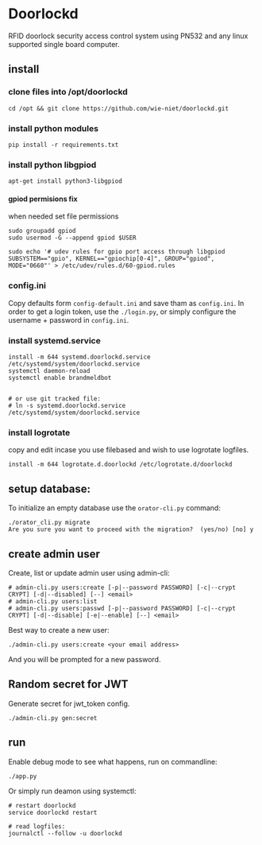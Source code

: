 # Doorlockd
RFID doorlock security access control system using PN532 and any linux supported single board computer.


## install

### clone files into /opt/doorlockd
	cd /opt && git clone https://github.com/wie-niet/doorlockd.git

### install python modules
	pip install -r requirements.txt

### install python libgpiod

	apt-get install python3-libgpiod

#### gpiod permisions fix
when needed set file permissions 

	sudo groupadd gpiod
	sudo usermod -G --append gpiod $USER

	sudo echo '# udev rules for gpio port access through libgpiod 
	SUBSYSTEM=="gpio", KERNEL=="gpiochip[0-4]", GROUP="gpiod", MODE="0660"' > /etc/udev/rules.d/60-gpiod.rules

### config.ini
Copy defaults form `config-default.ini` and save tham as `config.ini`.
In order to get a login token, use the `./login.py`, or simply configure the username + password in `config.ini`.


### install systemd.service

	install -m 644 systemd.doorlockd.service /etc/systemd/system/doorlockd.service
	systemctl daemon-reload
	systemctl enable brandmeldbot


	# or use git tracked file:
	# ln -s systemd.doorlockd.service /etc/systemd/system/doorlockd.service

### install logrotate
copy and edit incase you use filebased and wish to use logrotate logfiles.

	install -m 644 logrotate.d.doorlockd /etc/logrotate.d/doorlockd

## setup database:
To initialize an empty database use the `orator-cli.py` command:

	./orator_cli.py migrate
	Are you sure you want to proceed with the migration?  (yes/no) [no] y
	


## create admin user
Create, list or update admin user using admin-cli:

	# admin-cli.py users:create [-p|--password PASSWORD] [-c|--crypt CRYPT] [-d|--disabled] [--] <email>
	# admin-cli.py users:list
	# admin-cli.py users:passwd [-p|--password PASSWORD] [-c|--crypt CRYPT] [-d|--disable] [-e|--enable] [--] <email>


Best way to create a new user:

	./admin-cli.py users:create <your email address>	
And you will be prompted for a new password.


## Random secret for JWT
Generate secret for jwt_token config.

	./admin-cli.py gen:secret

## run
Enable debug mode to see what happens, run on commandline:

	./app.py
	

Or simply run deamon using systemctl:

	# restart doorlockd
	service doorlockd restart
	
	# read logfiles:
	journalctl --follow -u doorlockd
	
	